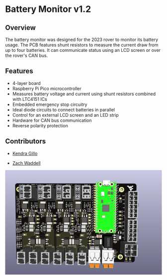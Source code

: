 # Battery Monitor v1.2

## Overview
The battery monitor was designed for the 2023 rover to monitor its battery usage. The PCB features shunt resistors to measure the current draw from up to four batteries. It can communicate status using an LCD screen or over the rover's CAN bus.

## Features
- 4-layer board
- Raspberry Pi Pico microcontroller
- Measures battery voltage and current using shunt resistors combined with LTC4151 ICs
- Embedded emergency stop circuitry
- Ideal diode circuits to connect batteries in parallel
- Control for an external LCD screen and an LED strip
- Hardware for CAN bus communication
- Reverse polarity protection

## Contributors
- [Kendra Gillo](https://github.com/kgillo)

- [Zach Waddell](https://github.com/zmw0006)

![Picture of Battery Monitor PCB](Documentation\Battery_Monitor_1.2.png)
